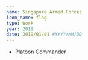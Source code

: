 ```yaml
---
name: Singapore Armed Forces
icon_name: flag
type: Work
year: 2019
date: 2019/01/01 #YYYY/MM/DD
---
```

<ul>
    <li>Platoon Commander</li>
</ul>